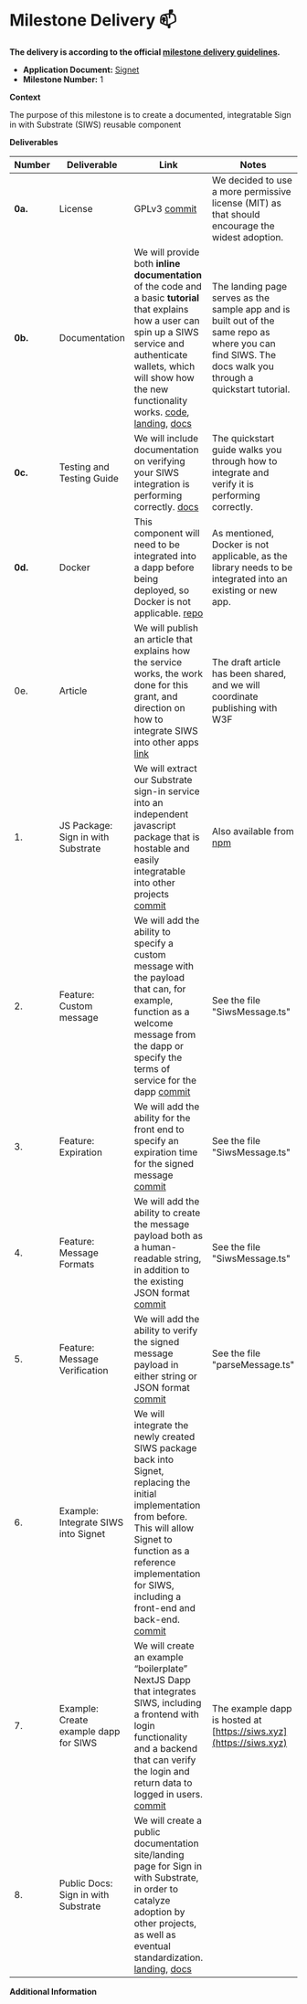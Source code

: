 # Milestone Delivery :mailbox:

**The delivery is according to the official [milestone delivery guidelines](https://github.com/w3f/Grants-Program/blob/master/docs/Support%20Docs/milestone-deliverables-guidelines.md).**  

* **Application Document:** [Signet](https://github.com/w3f/Grants-Program/blob/master/applications/signet.md)
* **Milestone Number:** 1

**Context**

The purpose of this milestone is to create a documented, integratable Sign in with Substrate (SIWS) reusable component

**Deliverables**

| Number | Deliverable | Link | Notes |
| ------------- | ------------- | ------------- |------------- |
| **0a.** | License | GPLv3 [commit](https://github.com/TalismanSociety/siws/commit/86c6e921df2af1cfe8000fb76f3f3917f1ad0d19) | We decided to use a more permissive license (MIT) as that should encourage the widest adoption. |
| **0b.** | Documentation | We will provide both **inline documentation** of the code and a basic **tutorial** that explains how a user can spin up a SIWS service and authenticate wallets, which will show how the new functionality works. [code](https://github.com/TalismanSociety/siws), [landing](https://siws.xyz/), [docs](https://docs.siws.xyz/) | The landing page serves as the sample app and is built out of the same repo as where you can find SIWS. The docs walk you through a quickstart tutorial. |
| **0c.** | Testing and Testing Guide | We will include documentation on verifying your SIWS integration is performing correctly. [docs](https://docs.siws.xyz/getstarted/guide/connect/) | The quickstart guide walks you through how to integrate and verify it is performing correctly. |
| **0d.** | Docker | This component will need to be integrated into a dapp before being deployed, so Docker is not applicable. [repo](https://github.com/TalismanSociety/siws) | As mentioned, Docker is not applicable, as the library needs to be integrated into an existing or new app. |
| 0e. | Article | We will publish an article that explains how the service works, the work done for this grant, and direction on how to integrate SIWS into other apps [link](https://docs.google.com/document/d/1Px3RAxQnBMDzZLuw5okXZmCL1VP6gfhxEVvOBaFPiqQ/edit?usp=sharing) | The draft article has been shared, and we will coordinate publishing with W3F |
| 1. | JS Package: Sign in with Substrate | We will extract our Substrate sign-in service into an independent javascript package that is hostable and easily integratable into other projects [commit](https://github.com/TalismanSociety/siws/commit/2b823166430c8f7c32e13c907c5fc4ccde97e3e9) | Also available from [npm](https://www.npmjs.com/package/@talismn/siws) |
| 2. | Feature: Custom message | We will add the ability to specify a custom message with the payload that can, for example, function as a welcome message from the dapp or specify the terms of service for the dapp [commit](https://github.com/TalismanSociety/siws/commit/2b823166430c8f7c32e13c907c5fc4ccde97e3e9)  | See the file "SiwsMessage.ts" |
| 3. | Feature: Expiration | We will add the ability for the front end to specify an expiration time for the signed message [commit](https://github.com/TalismanSociety/siws/commit/2b823166430c8f7c32e13c907c5fc4ccde97e3e9) | See the file "SiwsMessage.ts" |
| 4. | Feature: Message Formats | We will add the ability to create the message payload both as a human-readable string, in addition to the existing JSON format [commit](https://github.com/TalismanSociety/siws/commit/2b823166430c8f7c32e13c907c5fc4ccde97e3e9)  | See the file "SiwsMessage.ts" |
| 5. | Feature: Message Verification | We will add the ability to verify the signed message payload in either string or JSON format [commit](https://github.com/TalismanSociety/siws/commit/2b823166430c8f7c32e13c907c5fc4ccde97e3e9) | See the file "parseMessage.ts" |
| 6. | Example: Integrate SIWS into Signet | We will integrate the newly created SIWS package back into Signet, replacing the initial implementation from before. This will allow Signet to function as a reference implementation for SIWS, including a front-end and back-end. [commit](https://github.com/TalismanSociety/talisman-web/pull/852/commits/3a70198cdf1b171606537f286c8c96e3939ee91d) |  |
| 7. | Example: Create example dapp for SIWS | We will create an example “boilerplate” NextJS Dapp that integrates SIWS, including a frontend with login functionality and a backend that can verify the login and return data to logged in users. [commit](https://github.com/TalismanSociety/siws/commit/2b823166430c8f7c32e13c907c5fc4ccde97e3e9) | The example dapp is hosted at [https://siws.xyz](https://siws.xyz)  |
| 8. | Public Docs: Sign in with Substrate | We will create a public documentation site/landing page for Sign in with Substrate, in order to catalyze adoption by other projects, as well as eventual standardization. [landing](https://siws.xyz/), [docs](https://docs.siws.xyz/) | |

**Additional Information**

